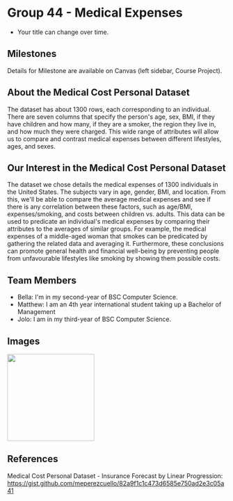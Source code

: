 # Group 44 - Medical Expenses

- Your title can change over time.

## Milestones

Details for Milestone are available on Canvas (left sidebar, Course Project).

## About the Medical Cost Personal Dataset 

The dataset has about 1300 rows, each corresponding to an individual. There are seven columns that specify the person's age, sex, BMI, if they have children and how many, if they are a smoker, the region they live in, and how much they were charged. This wide range of attributes will allow us to compare and contrast medical expenses between different lifestyles, ages, and sexes. 

## Our Interest in the Medical Cost Personal Dataset

The dataset we chose details the medical expenses of 1300 individuals in the United States. The subjects vary in age, gender, BMI, and location. From this, we'll be able to compare the average medical expenses and see if there is any correlation between these factors, such as age/BMI, expenses/smoking, and costs between children vs. adults. This data can be used to predicate an individual's medical expenses by comparing their attributes to the averages of similar groups. For example, the medical expenses of a middle-aged woman that smokes can be predicated by gathering the related data and averaging it. Furthermore, these conclusions can promote general health and financial well-being by preventing people from unfavourable lifestyles like smoking by showing them possible costs. 

## Team Members

- Bella: I'm in my second-year of BSC Computer Science.
- Matthew: I am an 4th year international student taking up a Bachelor of Management 
- Jolo: I am in my third-year of BSC Computer Science.


## Images

<img src ="https://images.benefitspro.com/contrib/content/uploads/sites/412/2019/10/08-medical-bill.jpg" width="200px">


## References

Medical Cost Personal Dataset - Insurance Forecast by Linear Progression: https://gist.github.com/meperezcuello/82a9f1c1c473d6585e750ad2e3c05a41




